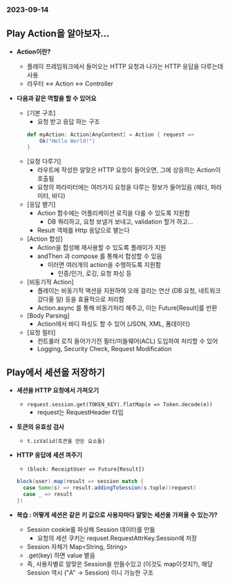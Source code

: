 ### 2023-09-14

## Play Action을 알아보자...
- **Action이란?**
  - 플레이 프레임워크에서 들어오는 HTTP 요청과 나가는 HTTP 응답을 다루는데 사용
  - 라우터 ↔ Action ↔ Controller

- **다음과 같은 역할을 할 수 있어요**
  - [기본 구조]
    - 요청 받고 응답 하는 구조
    ```scala
    def myAction: Action[AnyContent] = Action { request =>
        Ok("Hello World!")
    }
    ```
  - [요청 다루기]
    - 라우트에 작성한 알맞은 HTTP 요청이 들어오면, 그에 상응하는 Action이 호출됨
    - 요청의 파라미터에는 여러가지 요청을 다루는 정보가 들어있음 (헤더, 파라미터, 바디)
  - [응답 뱉기]
    - Action 함수에는 어플리케이션 로직을 다룰 수 있도록 지원함
      - DB 쿼리하고, 요청 보낼거 보내고, validation 할거 하고...
    - Result 객체를 Http 응답으로 뱉는다
  - [Action 합성]
    - Action을 합성해 재사용할 수 있도록 플레이가 지원
    - andThen 과 compose 를 통해서 합성할 수 있음
      - 이러면 여러개의 action을 수행하도록 지원함
        - 인증/인가, 로깅, 요청 파싱 등
  - [비동기적 Action]
    - 플레이는 비동기적 액션을 지원하여 오래 걸리는 연산 (DB 요청, 네트워크 갔다올 일) 등을 효율적으로 처리함
    - Action.async 를 통해 비동기처리 해주고, 이는 Future[Result]를 반환
  - [Body Parsing]
    - Action에서 바디 파싱도 할 수 있어 (JSON, XML, 폼데이터)
  - [요청 필터]
    - 컨트롤러 로직 들어가기전 필터/미들웨어(ACL) 도입하여 처리할 수 있어
    - Logging, Security Check, Request Modification

## Play에서 세션을 저장하기
- **세션을 HTTP 요청에서 가져오기**
  - `request.session.get(TOKEN_KEY).flatMap(e => Token.decode(e))`
    - request는 RequestHeader 타입

- **토큰의 유효성 검사**
  - `t.isValid(토큰을 만든 요소들)`

- **HTTP 응답에 세션 껴주기**
  - `(block: ReceiptUser => Future[Result])`
  ```scala
  block(user).map(result => session match {
    case Some(s) => result.addingToSession(s.tuple)(request)
    case _ => result
  })
  ```

- **복습 : 어떻게 세션은 같은 키 값으로 사용자마다 알맞는 세션을 가져올 수 있는가?**
  - Session cookie를 파싱해 Session 데이터를 만듦
    - 요청의 세션 쿠키는 requset.RequestAttrKey.Session에 저장
  - Session 자체가 Map<String, String>
  - .get(key) 하면 value 뱉음
  - 즉, 사용자별로 알맞은 Session을 만들수있고 (이것도 map이것지?), 해당 Session 역시 ("A" -> Session) 이니 가능한 구조
